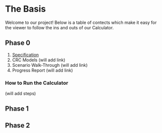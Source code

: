# The Basis

Welcome to our project! Below is a table of contects which make it easy for the viewer to follow the ins and outs of our Calculator.

## Phase 0

1. [Specification](specifiation.md)
2. CRC Models (will add link)
3. Scenario Walk-Through (will add link)
4. Progress Report (will add link)

### How to Run the Calculator

(will add steps)

## Phase 1

## Phase 2


